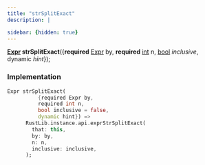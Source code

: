 ```yaml
---
title: "strSplitExact"
description: |

sidebar: {hidden: true}
---
```

<span class="dart-code"><strong>[Expr] strSplitExact</strong>({<span class="nobr"><strong>required</strong> [Expr] by</span>, <span class="nobr"><strong>required</strong> [int] n</span>, <span class="nobr">[bool] <i>inclusive</i></span>, <span class="nobr">dynamic <i>hint</i></span>});</span>


### Implementation
```dart
Expr strSplitExact(
          {required Expr by,
          required int n,
          bool inclusive = false,
          dynamic hint}) =>
      RustLib.instance.api.exprStrSplitExact(
        that: this,
        by: by,
        n: n,
        inclusive: inclusive,
      );
```

[Expr]: /reference/classes/expr/
[int]: https://api.flutter.dev/flutter/dart-core/int-class.html
[bool]: https://api.flutter.dev/flutter/dart-core/bool-class.html